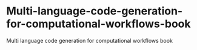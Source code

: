 # Multi-language-code-generation-for-computational-workflows-book
Multi language code generation for computational workflows book
